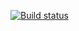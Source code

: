 [![Build status](https://ci.appveyor.com/api/projects/status/ylodilcya2ibmlrr?svg=true)](https://ci.appveyor.com/project/petrikovandrey/classes)